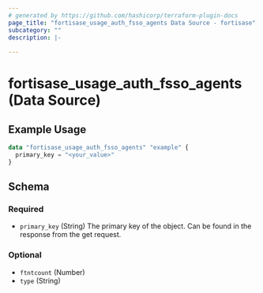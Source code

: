 ```yaml
---
# generated by https://github.com/hashicorp/terraform-plugin-docs
page_title: "fortisase_usage_auth_fsso_agents Data Source - fortisase"
subcategory: ""
description: |-
  
---
```


# fortisase_usage_auth_fsso_agents (Data Source)



## Example Usage

```terraform
data "fortisase_usage_auth_fsso_agents" "example" {
  primary_key = "<your_value>"
}
```

<!-- schema generated by tfplugindocs -->
## Schema

### Required

- `primary_key` (String) The primary key of the object. Can be found in the response from the get request.

### Optional

- `ftntcount` (Number)
- `type` (String)
